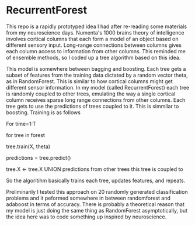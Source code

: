 # RecurrentForest

This repo is a rapidly prototyped idea I had after re-reading some materials from my neuroscience days. Numenta's 1000 brains theory of intelligence involves cortical columns that each form a model of an object based on different sensory input. Long-range connections between columns gives each column access to information from other columns. This reminded me of ensemble methods, so I coded up a tree algorithm based on this idea. 

This model is somewhere between bagging and boosting. Each tree gets a subset of features from the training data dictated by a random vector theta, as in RandomForest. This is similar to how cortical columns might get different sensor information. In my model (called RecurrentForest) each tree is randomly coupled to other trees, emulating the way a single cortical column receives sparse long range connections from other columns. Each tree gets to use the predictions of trees coupled to it. This is simmilar to boosting. Training is as follows

For time=1:T

for tree in forest

tree.train(X, theta)

predictions = tree.predict()

tree.X <- tree.X UNION predictions from other trees this tree is coupled to

So the algoritihm basically trains each tree, updates features, and repeats.
    
Preliminarily I tested this approach on 20 randomly generated classification problems and it peformed somewhere in between randomforest and adaboost in terms of accuracy. There is probably a theoretical reason that my model is just doing the same thing as RandomForest asymptotically, but the idea here was to code something up inspired by neuroscience.     
    
